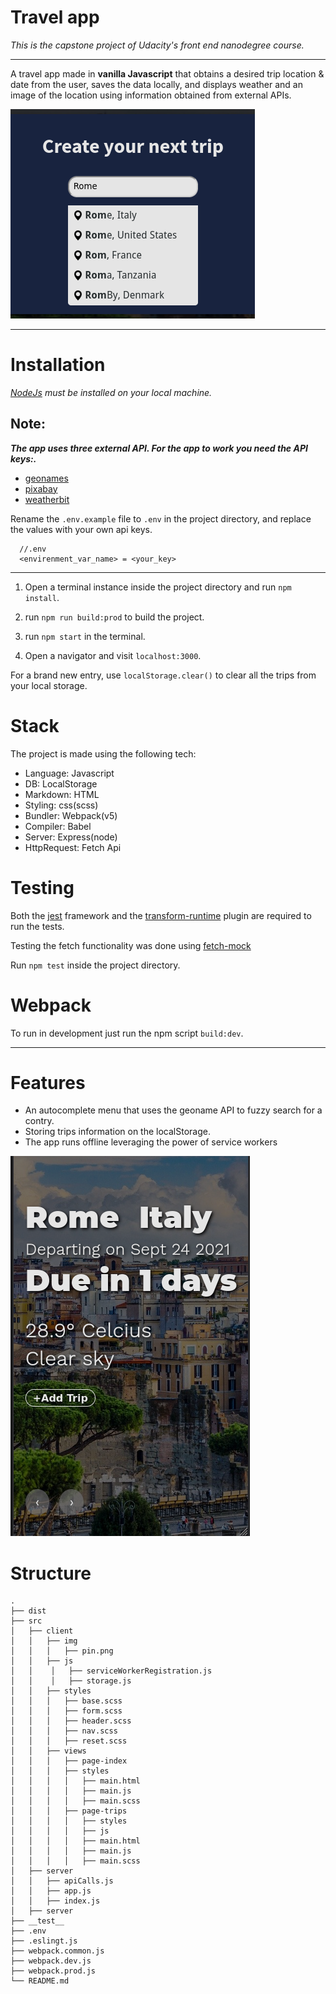 # Travel app

_This is the capstone project of Udacity's front end nanodegree course._

---

A travel app made in **vanilla Javascript** that obtains a desired trip location & date from the user, saves the data locally, and displays weather and an image of the location using information obtained from external APIs. 

![Alt text](pictures/feature_menu.png?raw=True)


---


# Installation

_[NodeJs](https://nodejs.org/en/) must be installed on your local machine._

## Note:

**_The app uses three external API. For the app to work you need the API keys:._**
* [geonames](http://www.geonames.org/export/web-services.html)
* [pixabay](https://pixabay.com/api/docs/)
* [weatherbit](https://www.weatherbit.io/account/create)


Rename the `.env.example` file to `.env` in the project directory, and replace the values with your own api keys.

```
  //.env
  <envirenment_var_name> = <your_key>
```

---

1. Open a terminal instance inside the project directory and run `npm install`.

2. run `npm run build:prod` to build the project.

3. run `npm start` in the terminal.

4. Open a navigator and visit `localhost:3000`.

For a brand new entry, use `localStorage.clear()` to clear all the trips from your local storage.

# Stack

The project is made using the following tech:

- Language: Javascript
- DB: LocalStorage
- Markdown: HTML
- Styling: css(scss)
- Bundler: Webpack(v5)
- Compiler: Babel
- Server: Express(node)
- HttpRequest: Fetch Api

# Testing

Both the [jest](https://jestjs.io) framework and the [transform-runtime](https://www.npmjs.com/package/@babel/plugin-transform-runtime) plugin are required to run the tests.

Testing the fetch functionality was done using [fetch-mock](https://www.npmjs.com/package/jest-fetch-mock)

Run `npm test` inside the project directory.

# Webpack

To run in development just run the npm script `build:dev`.

---

# Features

- An autocomplete menu that uses the geoname API to fuzzy search for a contry.
- Storing trips information on the localStorage.
- The app runs offline leveraging the power of service workers


![Alt text](pictures/mobile.png?raw=True)

# Structure
    .
    ├── dist                   
    ├── src                   
    │   ├── client          
    │   │   ├── img         
    │   │   │   ├── pin.png          
    │   │   ├── js          
    │   │    │   ├── serviceWorkerRegistration.js          
    │   │    │   ├── storage.js          
    │   │   ├── styles          
    │   │   │   ├── base.scss  
    │   │   │   ├── form.scss 
    │   │   │   ├── header.scss          
    │   │   │   ├── nav.scss          
    │   │   │   ├── reset.scss       
    │   │   ├── views          
    │   │   │   ├── page-index 
    │   │   │   ├── styles 
    │   │   │   │   ├── main.html
    │   │   │   │   ├── main.js  
    │   │   │   │   ├── main.scss
    │   │   │   ├── page-trips  
    │   │   │   │   ├── styles 
    │   │   │   │   ├── js    
    │   │   │   │   ├── main.html          
    │   │   │   │   ├── main.js          
    │   │   │   │   ├── main.scss       
    │   ├── server          
    │   │   ├── apiCalls.js 
    │   │   ├── app.js     
    │   │   ├── index.js  
    │   ├── server       
    ├── __test__        
    ├── .env            
    ├── .eslingt.js
    ├── webpack.common.js          
    ├── webpack.dev.js         
    ├── webpack.prod.js       
    └── README.md

